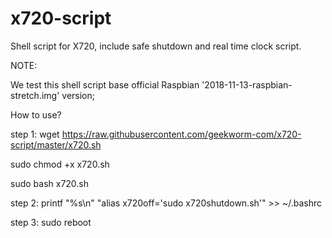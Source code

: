 # x720-script
Shell script for X720, include safe shutdown and real time clock script.

NOTE:

We test this shell script base official Raspbian '2018-11-13-raspbian-stretch.img' version;

How to use?

step 1:
wget https://raw.githubusercontent.com/geekworm-com/x720-script/master/x720.sh

sudo chmod +x x720.sh

sudo bash x720.sh

step 2:
printf "%s\n" "alias x720off='sudo x720shutdown.sh'" >> ~/.bashrc

step 3:
sudo reboot
